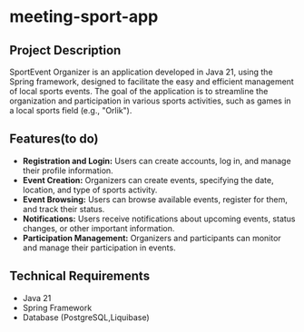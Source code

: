# meeting-sport-app

## Project Description

SportEvent Organizer is an application developed in Java 21, using the Spring framework, designed to facilitate the easy and efficient management of local sports events. The goal of the application is to streamline the organization and participation in various sports activities, such as games in a local sports field (e.g., "Orlik").

## Features(to do)

- **Registration and Login:** Users can create accounts, log in, and manage their profile information.
- **Event Creation:** Organizers can create events, specifying the date, location, and type of sports activity.
- **Event Browsing:** Users can browse available events, register for them, and track their status.
- **Notifications:** Users receive notifications about upcoming events, status changes, or other important information.
- **Participation Management:** Organizers and participants can monitor and manage their participation in events.

## Technical Requirements

- Java 21
- Spring Framework
- Database (PostgreSQL,Liquibase)
